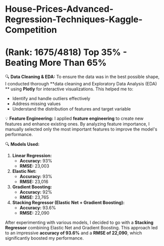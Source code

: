 # House-Prices-Advanced-Regression-Techniques-Kaggle-Competition

# (Rank: 1675/4818) Top 35% - Beating More Than 65%

🔍 **Data Cleaning & EDA:**
To ensure the data was in the best possible shape, 
I conducted thorough **data cleaning and Exploratory Data Analysis (EDA)
** using **Plotly** for interactive visualizations. This helped me to:
- Identify and handle outliers effectively
- Address missing values
- Understand the distribution of features and target variable

💡 **Feature Engineering:**
I applied **feature engineering** to create new features and enhance existing ones. 
By analyzing feature importance, I manually selected only the most important features 
to improve the model's performance.

🔍 **Models Used:**
1. **Linear Regression:**
   - **Accuracy:** 93%
   - **RMSE:** 23,003
2. **Elastic Net:**
   - **Accuracy:** 93%
   - **RMSE:** 23,016
3. **Gradient Boosting:**
   - **Accuracy:** 92%
   - **RMSE:** 23,765
4. **Stacking Regressor (Elastic Net + Gradient Boosting):**
   - **Accuracy:** 93.6%
   - **RMSE:** 22,090

After experimenting with various models, 
I decided to go with a **Stacking Regressor** combining Elastic Net and Gradient Boosting. 
This approach led to an impressive **accuracy of 93.6%** and a **RMSE of 22,090**,
which significantly boosted my performance.
